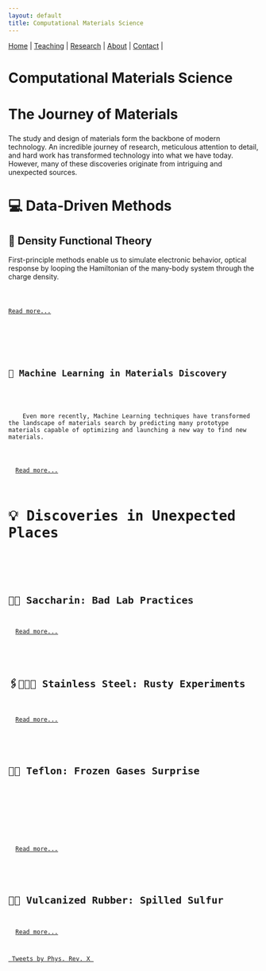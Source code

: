 ```yaml
---
layout: default
title: Computational Materials Science
---
```


<nav>
  <a href="/">Home</a> |
  <a href="/teaching.html">Teaching</a> |
  <a href="/research.html">Research</a> |
  <a href="/about.html">About</a> |
  <a href="/contact.html">Contact</a> |
</nav>

# Computational Materials Science


<div class="grid">


<div class="card collapsed">
  <h2 style="font-size: 28px;">The Journey of Materials</h2>
  <p>
    The study and design of materials form the backbone of modern technology.
     An incredible journey of research, meticulous attention to detail, and hard work has transformed technology into what we have today. However, many of these discoveries originate from intriguing and unexpected sources.
    </p>
</div>

<h2 style="font-size: 28px;"> 💻 Data-Driven Methods</h2>

<div class="card collapsed">
  <h2>🔄 Density Functional Theory</h2>
  <p>
    First-principle methods enable us to simulate electronic behavior, optical response by looping the Hamiltonian of the many-body system through the charge density.
  </p>

  <div class="more-text" style="display: none;">
    <p>
      The iterative process solves the Kohn-Sham equations and updates the charge density until self-consistency is achieved.
    </p>
    <pre><code>
      
    Initial Charge Density ρ(r)
    
           ↓
    Compute Effective Potential Veff(r)
    
           ↓
    Solve Kohn-Sham Equations
    
           ↓
    Update ρ(r), Etot
           ↓
    
    Converged?
      /       \
     No        Yes
     ↓           ↓
   
    Loop      Output Data
   
    </code></pre>
  </div>

  <a href="#" class="read-more">Read more...</a>
</div>



<div class="card collapsed">
  <h2>🧠 Machine Learning in Materials Discovery</h2>
  <p>
    Even more recently, Machine Learning techniques have transformed the landscape of materials search by predicting many prototype materials capable of optimizing and launching a new way to find new materials.
  </p>
  <div class="more-text" style="display: none;">
    <p>
      Machine learning models help explore huge chemical spaces, identify promising materials faster, and reduce the cost of experiments. This figure illustrates typical ML pipeline in materials science. (Image: https://www.nature.com/articles/s41578-022-00513-1)
    </p>
    <img 
      src="https://github.com/user-attachments/assets/f236666b-69d4-4692-a508-98d1d3874960"
      alt="Machine Learning Diagram. "
      style="max-width: 100%; border-radius: 8px;">
  </div>
  <a href="#" class="read-more">Read more...</a>
</div>


<h2 style="font-size: 28px;">💡 Discoveries in Unexpected Places</h2>


<div class="card collapsed">
  <h2 style="font-size: 20px;">🍬🍭 Saccharin: Bad Lab Practices</h2>
  <div class="more-text" style="display: none;">
    <p>
      Saccharin, the first artificial sweetener, was discovered in 1879 when Constantin Fahlberg noticed a sweet taste on his fingers 
      after working with coal tar derivatives. An improper lab practice—forgetting to wash his hands—led to a revolutionary sugar substitute. It quickly became a popular low-calorie sweetener worldwide, despite some early controversies over safety.
    </p>
  </div>
  <a href="#" class="read-more">Read more...</a>
</div>

<div class="card collapsed">
  <h2 style="font-size: 20px;">🖇️👩🏻‍🏭 Stainless Steel: Rusty Experiments</h2>
  <div class="more-text" style="display: none;">
    <p>
      Harry Brearley was experimenting with steel alloys for erosion-resistant gun barrels. By chance, he created steel with about 12% chromium—and noticed a discarded sample hadn’t rusted. His accidental observation gave birth to stainless steel, transforming modern society by revolutionizing kitchenware, construction, and medical devices.
    </p>
  </div>
  <a href="#" class="read-more">Read more...</a>
</div>

<div class="card collapsed">
  <h2 style="font-size: 20px;">🧪🍳 Teflon: Frozen Gases Surprise</h2>
  <p>
    
  </p>
  <div class="more-text" style="display: none;">
    <p>
      In 1938, Roy Plunkett at DuPont was researching refrigerants when he opened a gas cylinder and found a slippery white powder inside instead of gas. That powder turned out to be Teflon—a material now famous for nonstick cookware and countless industrial uses, thanks to its chemical resistance and low friction properties.
    </p>
  </div>
  <a href="#" class="read-more">Read more...</a>
</div>

<div class="card collapsed">
  <h2 style="font-size: 20px;">🔋🛞 Vulcanized Rubber: Spilled Sulfur</h2>
  <div class="more-text" style="display: none;">
    <p>
      Charles Goodyear accidentally dropped a rubber-sulfur mixture onto a hot stove in 1839. Instead of melting, the rubber became durable and elastic—creating vulcanized rubber, essential for tires, seals, and countless products we rely on today. This discovery revolutionized transportation and manufacturing industries.
    </p>
  </div>
  <a href="#" class="read-more">Read more...</a>
</div>


<a class="twitter-timeline"
   data-height="600"
   data-theme="dark"
   href="https://twitter.com/PhysRevX">
  Tweets by Phys. Rev. X
</a>
<script defer src="https://platform.twitter.com/widgets.js" charset="utf-8"></script>


<script>
  document.addEventListener('DOMContentLoaded', function() {
    document.querySelectorAll('.read-more').forEach(function(link) {
      link.addEventListener('click', function(e) {
        e.preventDefault();
        const card = link.closest('.card');
        const moreText = card.querySelector('.more-text');
        if (moreText.style.display === 'none') {
          moreText.style.display = 'block';
          link.textContent = 'Read less...';
        } else {
          moreText.style.display = 'none';
          link.textContent = 'Read more...';
        }
      });
    });
  });
</script>



